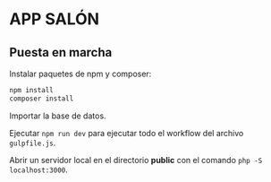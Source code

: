 # APP SALÓN

## Puesta en marcha

Instalar paquetes de npm y composer:

```bat
npm install
composer install
```

Importar la base de datos.

Ejecutar `npm run dev` para ejecutar todo el workflow del archivo `gulpfile.js`.

Abrir un servidor local en el directorio **public** con el comando `php -S localhost:3000`.
